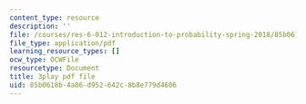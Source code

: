 ```yaml
---
content_type: resource
description: ''
file: /courses/res-6-012-introduction-to-probability-spring-2018/85b0618b4a86d952642c8b8e779d4606_ArfHGPHL8kU.pdf
file_type: application/pdf
learning_resource_types: []
ocw_type: OCWFile
resourcetype: Document
title: 3play pdf file
uid: 85b0618b-4a86-d952-642c-8b8e779d4606
---
```

